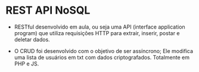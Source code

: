 # REST API NoSQL 

* RESTful desenvolvido em aula, ou seja uma API (interface application program) que utiliza requisições HTTP para extrair, inserir, postar e deletar dados.

* O CRUD foi desenvolvido com o objetivo de ser assíncrono; Ele modifica uma lista de usuários em txt com dados criptografados. Totalmente em PHP e JS.
